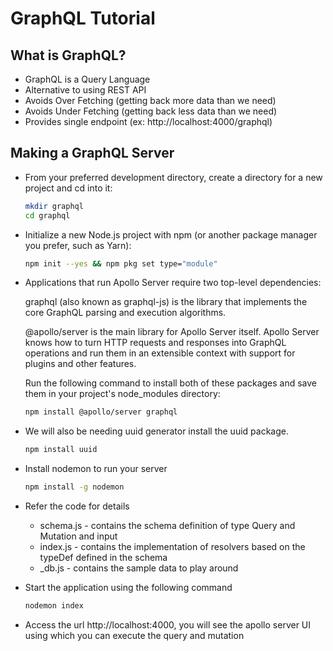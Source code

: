 # GraphQL Tutorial

## What is GraphQL?
* GraphQL is a Query Language
* Alternative to using REST API
* Avoids Over Fetching (getting back more data than we need)
* Avoids Under Fetching (getting back less data than we need)
* Provides single endpoint (ex: http://localhost:4000/graphql)

## Making a GraphQL Server
* From your preferred development directory, create a directory for a new project and cd into it:

    ```bash
    mkdir graphql
    cd graphql
    ```

* Initialize a new Node.js project with npm (or another package manager you prefer, such as Yarn):

    ```bash
    npm init --yes && npm pkg set type="module"
    ```

* Applications that run Apollo Server require two top-level dependencies:

    graphql (also known as graphql-js) is the library that implements the core GraphQL parsing and execution algorithms.
    
    @apollo/server is the main library for Apollo Server itself. Apollo Server knows how to turn HTTP requests and responses into GraphQL operations and run them in an extensible context with support for plugins and other features.

    Run the following command to install both of these packages and save them in your project's node_modules directory:
    
    ```bash
    npm install @apollo/server graphql
    ```

* We will also be needing uuid generator install the uuid package.

    ```bash
    npm install uuid
    ```

* Install nodemon to run your server

    ```bash
    npm install -g nodemon
    ```

* Refer the code for details

    * schema.js - contains the schema definition of type Query and Mutation and input
    * index.js  - contains the implementation of resolvers based on the typeDef defined in the schema
    * _db.js    - contains the sample data to play around

* Start the application using the following command
    ```bash
    nodemon index
    ```

* Access the url http://localhost:4000, you will see the apollo server UI using which you can execute the query and mutation

